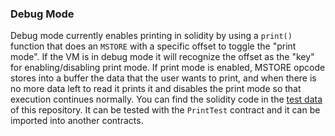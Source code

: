 ### Debug Mode

Debug mode currently enables printing in solidity by using a `print()` function that does an `MSTORE` with a specific offset to toggle the "print mode". If the VM is in debug mode it will recognize the offset as the "key" for enabling/disabling print mode. If print mode is enabled, MSTORE opcode stores into a buffer the data that the user wants to print, and when there is no more data left to read it prints it and disables the print mode so that execution continues normally.
You can find the solidity code in the [test data](../../../../fixtures/contracts/levm_print/PrintTest.sol) of this repository. It can be tested with the `PrintTest` contract and it can be imported into another contracts.

